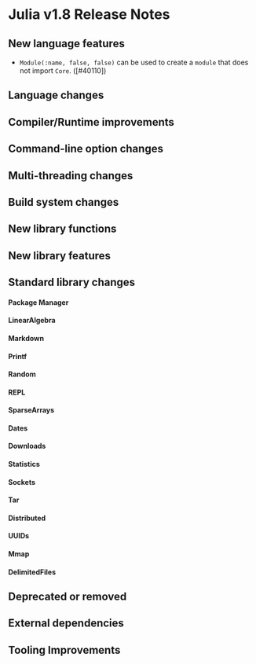 Julia v1.8 Release Notes
========================


New language features
---------------------

* `Module(:name, false, false)` can be used to create a `module` that does not import `Core`. ([#40110])

Language changes
----------------


Compiler/Runtime improvements
-----------------------------


Command-line option changes
---------------------------


Multi-threading changes
-----------------------


Build system changes
--------------------


New library functions
---------------------


New library features
--------------------


Standard library changes
------------------------

#### Package Manager

#### LinearAlgebra

#### Markdown

#### Printf

#### Random

#### REPL

#### SparseArrays

#### Dates

#### Downloads

#### Statistics

#### Sockets

#### Tar

#### Distributed

#### UUIDs

#### Mmap

#### DelimitedFiles


Deprecated or removed
---------------------


External dependencies
---------------------


Tooling Improvements
---------------------


<!--- generated by NEWS-update.jl: -->
